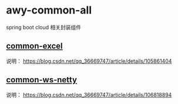 # awy-common-all
spring boot cloud 相关封装组件

## <a href="https://github.com/awyFamily/awy-common-all/tree/master/common-excel">common-excel</a> 
说明：  https://blog.csdn.net/qq_36669747/article/details/105861404

## <a href="https://github.com/awyFamily/awy-common-all/tree/master/common-ws-netty">common-ws-netty</a>
说明：  https://blog.csdn.net/qq_36669747/article/details/106818894
